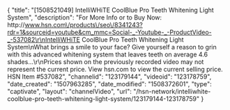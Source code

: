 {
    "title": "[1508521049] IntelliWHiTE CoolBlue Pro Teeth Whitening Light System",
    "description": "For More Info or to Buy Now: http:\/\/www.hsn.com\/products\/seo\/8341243?rdr=1&sourceid=youtube&cm_mmc=Social-_-Youtube-_-ProductVideo-_-537082\r\nIntelliWHiTE CoolBlue Pro Teeth Whitening Light System\nWhat brings a smile to your face? Give yourself a reason to grin with this advanced whitening system that leaves teeth on average 4.6 shades...\r\nPrices shown on the previously recorded video may not represent the current price.  View hsn.com to view the current selling price. HSN Item #537082",
    "channelid": "123179144",
    "videoid": "123178759",
    "date_created": "1507963285",
    "date_modified": "1508372601",
    "type": "captivate",
    "layout": "channelVideo",
    "url": "\/hsn-network\/intelliwhite-coolblue-pro-teeth-whitening-light-system\/123179144-123178759"
}
